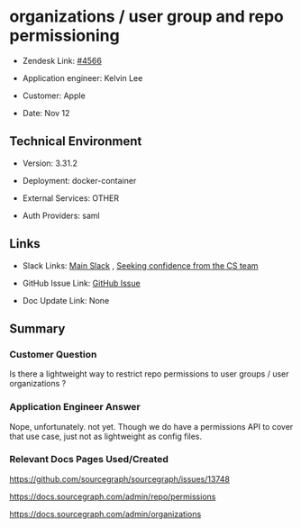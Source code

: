 

# organizations / user group and repo permissioning <!-- Ticket Title  Hint: include keywords to make it searchable -->



- Zendesk Link: [#4566](https://sourcegraph.zendesk.com/agent/tickets/4566)

- Application engineer: Kelvin Lee

- Customer: Apple <!-- Redact if this contains personally identifying information -->

- Date: Nov 12


<!-- Data populated from integration, speak to Ben Gordon or Michael Bali if not working -->

<!-- During Internal team trial, fill missing data manually (we are waiting for all data to sync) -->



## Technical Environment

- Version: 3.31.2​

- Deployment: docker-container

- External Services: OTHER

- Auth Providers: saml





## Links
<!-- Data for application engineer manual entry -->
- Slack Links: [Main Slack](https://sourcegraph.slack.com/archives/C0225J36ZTR/p1636766378009000) , [Seeking confidence from the CS team](https://sourcegraph.slack.com/archives/C01JR51JR5J/p1637008918407300)

- GitHub Issue Link: [GitHub Issue](https://github.com/sourcegraph/sourcegraph/issues/13748)

- Doc Update Link: None



## Summary

### Customer Question


Is there a lightweight way to restrict repo permissions to user groups / user organizations ?


### Application Engineer Answer



Nope, unfortunately. not yet. Though we do have a permissions API to cover that use case, just not as lightweight as config files.



### Relevant Docs Pages Used/Created

https://github.com/sourcegraph/sourcegraph/issues/13748

https://docs.sourcegraph.com/admin/repo/permissions

https://docs.sourcegraph.com/admin/organizations






<!-- Once complete, upload a copy to https://github.com/sourcegraph/support-tools-internal/tree/main/resolved-tickets as a .md file -->
<!-- Name the file 4566.md -->
